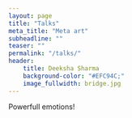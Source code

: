 ```yaml
---
layout: page
title: "Talks"
meta_title: "Meta art"
subheadline: ""
teaser: ""
permalink: "/talks/"
header:
    title: Deeksha Sharma
    background-color: "#EFC94C;"
    image_fullwidth: bridge.jpg
---
```


Powerfull emotions!

